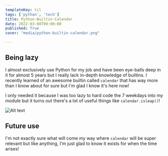 ```yaml
---
templateKey: til
tags: ['python', 'tech']
title: Python-Builtin-Calendar
date: 2022-03-08T00:00:00
published: True
cover: "media/python-builtin-calendar.png"

---
```


## Being lazy

I almost exclusively use Python for my job and have been eye-balls deep in it for almost 5 years but I really lack in-depth knowledge of builtins.
I recently learned of an awesome builtin called `calendar`  that has way more than I know about for sure but I'm glad I know it's here now!

I only needed it because I was too lazy to hard code the 7 weekdays into my module but it turns out there's a lot of useful things like `calendar.isleap()`!


![Alt text](/media/builtin-calendar.png "calendar")

## Future use

I'm not exactly sure what will come my way where `calendar` will be super relevant but like anything, I'm just glad to know it exists for when the time arises!
